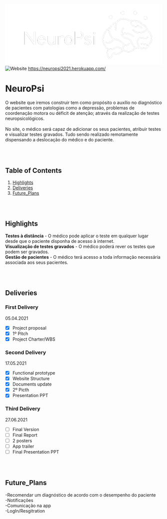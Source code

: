 ![NeuroPsi Logo](https://github.com/Ivanilson-Costa18/NeuroPsi/blob/main/NeuroPsi-Code/public/images/logo.png?raw=true)
<br> ![Website](https://img.shields.io/website?down_color=red&down_message=offline&up_color=green&up_message=online&url=https%3A%2F%2Fneuropsi2021.herokuapp.com%2F)            https://neuropsi2021.herokuapp.com/

# NeuroPsi

O website que iremos construir tem como propósito o auxílio no diagnóstico de pacientes com patologias como a depressão, problemas de coordenação motora ou déficit de atenção; através da realização de testes neuropsicológicos.<br><br>
No site, o médico será capaz de adicionar os seus pacientes, atribuir testes e visualizar testes gravados. Tudo sendo realizado remotamente dispensando a deslocação do médico e do paciente.

<br><br>

## Table of Contents
1. [Highlights](#highlights)
2. [Deliveries](#deliveries)
3. [Future_Plans](#future_plans)

<br><br>

## Highlights

**Testes à distância** - O médico pode aplicar o teste em qualquer lugar desde que o paciente disponha de acesso à internet.<br>
**Visualização de testes gravados** - O médico poderá rever os testes que podem ser gravados.<br>
**Gestão de pacientes** - O médico terá acesso a toda informação necessária associada aos seus pacientes.<br>

<br><br>

## Deliveries

### First Delivery
  05.04.2021
- [x] Project proposal
- [x] 1º Pitch
- [x] Project Charter/WBS

### Second Delivery
  17.05.2021
- [X] Functional prototype
- [X] Website Structure
- [X] Documents update
- [X] 2º Picth
- [X] Presentation PPT

### Third Delivery
  27.06.2021
- [ ] Final Version
- [ ] Final Report
- [ ] 2 posters
- [ ] App trailer
- [ ] Final Presentation PPT

<br><br>

## Future_Plans
-Recomendar um diagnóstico de acordo com o desempenho do paciente<br>
-Notificações<br>
-Comunicação na app<br>
-LogIn/Resgitration<br>
